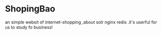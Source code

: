 # ShopingBao
an simple websit of internet-shopping ,about solr nginx redis .it's userful for us to study fo business!
